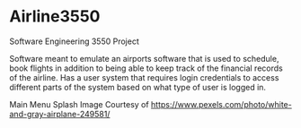 # Airline3550
Software Engineering 3550 Project

Software meant to emulate an airports software that is used to schedule, book flights 
in addition to being able to keep track of the financial records of the airline. Has a 
user system that requires login credentials to access different parts of the system based
on what type of user is logged in.

Main Menu Splash Image Courtesy of https://www.pexels.com/photo/white-and-gray-airplane-249581/
